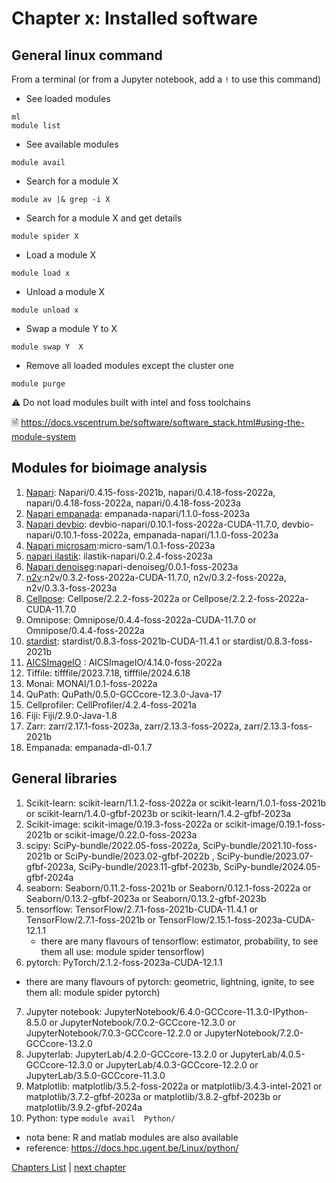 <!--

author:   Pavie Benjamin, Tatiana Woller
email:    benjamin.pavie@vib.be, tatiana.woller@vib.be
version:  2.0.0
language: en
narrator: UK English Female

icon:     https://vib.be/sites/vib.sites.vib.be/files/logo_VIB_noTagline.svg

comment:  This document shall provide an entire compendium and course on the
          development of Open-courSes with [LiaScript](https://LiaScript.github.io).
          As the language and the systems grows, also this document will be updated.
          Feel free to fork or copy it, translations are very welcome...

script:   https://cdn.jsdelivr.net/chartist.js/latest/chartist.min.js
          https://felixhao28.github.io/JSCPP/dist/JSCPP.es5.min.js

link:     https://cdn.jsdelivr.net/chartist.js/latest/chartist.min.css
link:     https://cdnjs.cloudflare.com/ajax/libs/animate.css/4.1.1/animate.min.css
link:     https://raw.githubusercontent.com/vibbits/material-liascript/master/img/org.css
link:     https://cdnjs.cloudflare.com/ajax/libs/font-awesome/5.11.2/css/all.min.css
link:     https://fonts.googleapis.com/css2?family=Saira+Condensed:wght@300&display=swap
link:     https://fonts.googleapis.com/css2?family=Open+Sans&display=swap
link:     https://raw.githubusercontent.com/vibbits/material-liascript/master/vib-styles.css

tutor:    VIB
edition:  1st 
workshop_name:     Bioimaging data analysis on HPC
workshop_edition: 1st

@JSONLD
<script run-once>
  let json = @0 

  const script = document.createElement('script');
  script.type = 'application/ld+json';
  script.text = JSON.stringify(json);

  document.head.appendChild(script);

  // this is only needed to prevent and output,
  // as long as the result of a script is undefined,
  // it is not shown or rendered within LiaScript
  console.debug("added json to head")
</script>
@end

orcid:    [@0](@1)<!--class="orcid-logo-for-author-list"
-->

# Chapter x: Installed software

## General linux command

From a terminal (or from a Jupyter notebook, add a `!` to use this command)

- See loaded modules
```
ml
module list
```
- See available modules 
```
module avail
```
- Search for a module X
```
module av |& grep -i X
```
- Search for a module X and get details
```
module spider X
```
- Load a module X
```
module load x
```
- Unload a module X
```
module unload x
```
- Swap a module Y to X
```
module swap Y  X
```
- Remove all loaded modules except the cluster one
```
module purge
```
⚠️ Do not load modules built with intel and foss toolchains

🗎 https://docs.vscentrum.be/software/software_stack.html#using-the-module-system


## Modules for bioimage analysis 
1. [Napari](https://github.com/napari/napari): Napari/0.4.15-foss-2021b, napari/0.4.18-foss-2022a, napari/0.4.18-foss-2022a,  napari/0.4.18-foss-2023a
2. [Napari empanada](https://empanada.readthedocs.io/en/latest/): empanada-napari/1.1.0-foss-2023a
3. [Napari devbio](https://github.com/haesleinhuepf/devbio-napari): devbio-napari/0.10.1-foss-2022a-CUDA-11.7.0, devbio-napari/0.10.1-foss-2022a, empanada-napari/1.1.0-foss-2023a
4. [Napari microsam](https://github.com/computational-cell-analytics/micro-sam):micro-sam/1.0.1-foss-2023a
5. [napari ilastik](): ilastik-napari/0.2.4-foss-2023a
6. [Napari denoiseg]():napari-denoiseg/0.0.1-foss-2023a
7. [n2v](https://github.com/juglab/n2v):n2v/0.3.2-foss-2022a-CUDA-11.7.0, n2v/0.3.2-foss-2022a, n2v/0.3.3-foss-2023a
8. [Cellpose](https://github.com/MouseLand/cellpose): Cellpose/2.2.2-foss-2022a or Cellpose/2.2.2-foss-2022a-CUDA-11.7.0
9. Omnipose:  Omnipose/0.4.4-foss-2022a-CUDA-11.7.0 or  Omnipose/0.4.4-foss-2022a
10. [stardist](https://github.com/stardist/stardist): stardist/0.8.3-foss-2021b-CUDA-11.4.1 or stardist/0.8.3-foss-2021b
11. [AICSImageIO](https://github.com/AllenCellModeling/aicsimageio) : AICSImageIO/4.14.0-foss-2022a
12. Tiffile: tifffile/2023.7.18, tifffile/2024.6.18
13. Monai: MONAI/1.0.1-foss-2022a
14. QuPath: QuPath/0.5.0-GCCcore-12.3.0-Java-17
15. Cellprofiler: CellProfiler/4.2.4-foss-2021a
16. Fiji: Fiji/2.9.0-Java-1.8
17. Zarr:  zarr/2.17.1-foss-2023a, zarr/2.13.3-foss-2022a, zarr/2.13.3-foss-2021b
18. Empanada: empanada-dl-0.1.7


## General libraries 
1. Scikit-learn: scikit-learn/1.1.2-foss-2022a or scikit-learn/1.0.1-foss-2021b or scikit-learn/1.4.0-gfbf-2023b or scikit-learn/1.4.2-gfbf-2023a
2. Scikit-image: scikit-image/0.19.3-foss-2022a or scikit-image/0.19.1-foss-2021b or scikit-image/0.22.0-foss-2023a
3. scipy: SciPy-bundle/2022.05-foss-2022a, SciPy-bundle/2021.10-foss-2021b or SciPy-bundle/2023.02-gfbf-2022b , SciPy-bundle/2023.07-gfbf-2023a, SciPy-bundle/2023.11-gfbf-2023b, SciPy-bundle/2024.05-gfbf-2024a
4. seaborn: Seaborn/0.11.2-foss-2021b or Seaborn/0.12.1-foss-2022a or Seaborn/0.13.2-gfbf-2023a or  Seaborn/0.13.2-gfbf-2023b
5. tensorflow: TensorFlow/2.7.1-foss-2021b-CUDA-11.4.1 or TensorFlow/2.7.1-foss-2021b or TensorFlow/2.15.1-foss-2023a-CUDA-12.1.1
   - there are many flavours of tensorflow: estimator, probability, to see them all use: module spider tensorflow)
6. pytorch:  PyTorch/2.1.2-foss-2023a-CUDA-12.1.1
- there are many flavours of pytorch: geometric, lightning, ignite, to see them all: module spider pytorch)
7. Jupyter notebook: JupyterNotebook/6.4.0-GCCcore-11.3.0-IPython-8.5.0 or  JupyterNotebook/7.0.2-GCCcore-12.3.0 or JupyterNotebook/7.0.3-GCCcore-12.2.0 or JupyterNotebook/7.2.0-GCCcore-13.2.0
8. Jupyterlab: JupyterLab/4.2.0-GCCcore-13.2.0 or JupyterLab/4.0.5-GCCcore-12.3.0 or  JupyterLab/4.0.3-GCCcore-12.2.0 or JupyterLab/3.5.0-GCCcore-11.3.0
9. Matplotlib: matplotlib/3.5.2-foss-2022a or matplotlib/3.4.3-intel-2021 or matplotlib/3.7.2-gfbf-2023a or matplotlib/3.8.2-gfbf-2023b or matplotlib/3.9.2-gfbf-2024a
10. Python: type ```module avail  Python/```
   
- nota bene: R and matlab  modules are also available
- reference: https://docs.hpc.ugent.be/Linux/python/

[Chapters List](https://liascript.github.io/course/?https://raw.githubusercontent.com/vib-bic-training/2024_Bioimaging_data_analysis_on_HPC/refs/heads/main/README.md#5) | [next chapter](https://liascript.github.io/course/?https://raw.githubusercontent.com/vib-bic-training/2024_Bioimaging_data_analysis_on_HPC/refs/heads/main/Chapters/Chapter02.md)




